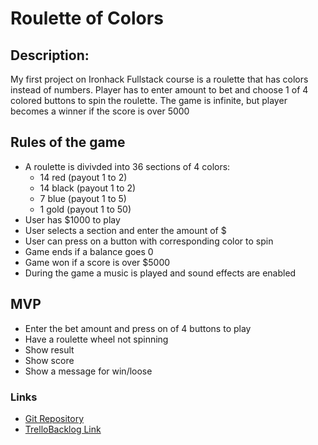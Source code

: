 # Roulette of Colors

## Description:

My first project on Ironhack Fullstack course is a roulette that has colors instead of numbers.
Player has to enter amount to bet and choose 1 of 4 colored buttons to spin the roulette.
The game is infinite, but player becomes a winner if the score is over 5000


## Rules of the game

- A roulette is divivded into 36 sections of 4 colors: 
    - 14 red (payout 1 to 2) 
    - 14 black (payout 1 to 2)
    - 7 blue (payout 1 to 5)
    - 1 gold (payout 1 to 50)
- User has $1000 to play
- User selects a section and enter the amount of $
- User can press on a button with corresponding color to spin
- Game ends if a balance goes 0
- Game won if a score is over $5000
- During the game a music is played and sound effects are enabled

## MVP 

- Enter the bet amount and press on of 4 buttons to play 
- Have a roulette wheel not spinning
- Show result
- Show score
- Show a message for win/loose



### Links
<ul>
<li><a href="https://github.com/axellerose/project-roulette">Git Repository</a></li>
<li><a href="https://trello.com/invite/b/YRjOtWIM/e253c93cee2905a1165f84f58e8db838/project">TrelloBacklog Link</a></li>
</ul>